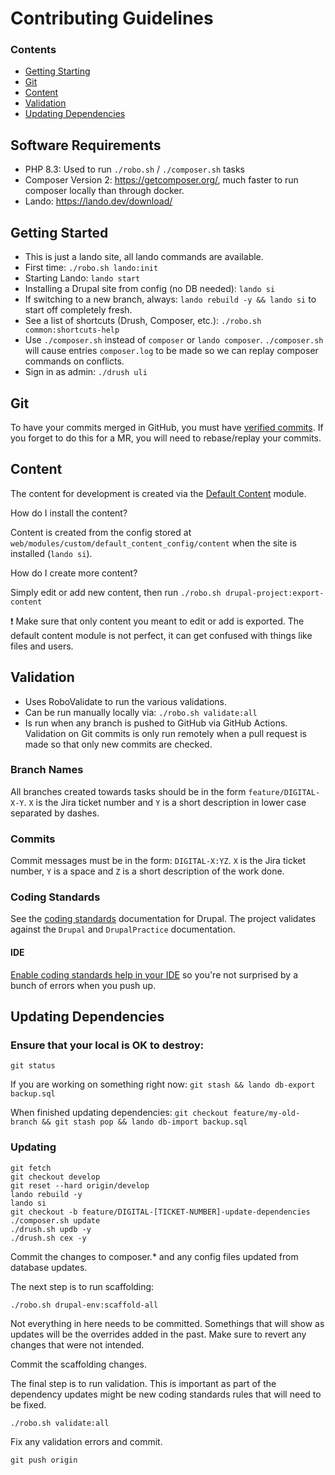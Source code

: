 # Contributing Guidelines

### Contents

- [Getting Starting](#getting-starting)
- [Git](#git)
- [Content](#content)
- [Validation](#validation)
- [Updating Dependencies](#updating-dependencies)

## Software Requirements

* PHP 8.3: Used to run `./robo.sh` / `./composer.sh` tasks
* Composer Version 2: https://getcomposer.org/, much faster to run composer locally than through docker.
* Lando: https://lando.dev/download/

## Getting Started

* This is just a lando site, all lando commands are available.
* First time: `./robo.sh lando:init`
* Starting Lando: `lando start`
* Installing a Drupal site from config (no DB needed): `lando si`
* If switching to a new branch, always: `lando rebuild -y && lando si` to start off completely fresh.
* See a list of shortcuts (Drush, Composer, etc.): `./robo.sh common:shortcuts-help`
* Use `./composer.sh` instead of `composer` or `lando composer`. `./composer.sh` will cause entries `composer.log` to be made so we can replay composer commands on conflicts.
* Sign in as admin: `./drush uli`

## Git

To have your commits merged in GitHub, you must have [verified commits](https://docs.github.com/en/authentication/managing-commit-signature-verification/about-commit-signature-verification#ssh-commit-signature-verification). If you forget to do this for a MR, you will need to rebase/replay your commits.

## Content

The content for development is created via the [Default Content](https://www.drupal.org/project/default_content) module.

How do I install the content?

Content is created from the config stored at `web/modules/custom/default_content_config/content` when the site is installed (`lando si`).

How do I create more content?

Simply edit or add new content, then run `./robo.sh drupal-project:export-content`

:exclamation: Make sure that only content you meant to edit or add is exported. The default content module is not perfect, it can get confused with things like files and users.

## Validation

 * Uses RoboValidate to run the various validations.
 * Can be run manually locally via: `./robo.sh validate:all`
 * Is run when any branch is pushed to GitHub via GitHub Actions. Validation on Git commits is only run remotely when a pull request is made so that only new commits are checked.

### Branch Names

All branches created towards tasks should be in the form `feature/DIGITAL-X-Y`. `X` is the Jira ticket number and `Y` is a short description in lower case separated by dashes.

### Commits

Commit messages must be in the form: `DIGITAL-X:YZ`. `X` is the Jira ticket number, `Y` is a space and `Z` is a short description of the work done.

### Coding Standards

See the [coding standards](https://www.drupal.org/docs/develop/standards) documentation for Drupal. The project validates against the `Drupal` and `DrupalPractice` documentation.

#### IDE

[Enable coding standards help in your IDE](https://www.drupal.org/docs/extending-drupal/contributed-modules/contributed-module-documentation/coder/installing-coder#s-ide-and-editor-configuration) so you're not surprised by a bunch of errors when you push up.

## Updating Dependencies

### Ensure that your local is OK to destroy:

`git status`

If you are working on something right now:
`git stash && lando db-export backup.sql`

When finished updating dependencies:
`git checkout feature/my-old-branch && git stash pop && lando db-import backup.sql`

### Updating
```
git fetch
git checkout develop
git reset --hard origin/develop
lando rebuild -y
lando si
git checkout -b feature/DIGITAL-[TICKET-NUMBER]-update-dependencies
./composer.sh update
./drush.sh updb -y
./drush.sh cex -y
```

Commit the changes to composer.* and any config files updated from database updates.

The next step is to run scaffolding:

`./robo.sh drupal-env:scaffold-all`

Not everything in here needs to be committed. Somethings that will show as updates will be the overrides added in the past. Make sure to revert any changes that were not intended.

Commit the scaffolding changes.

The final step is to run validation. This is important as part of the dependency updates might be new coding standards rules that will need to be fixed.

`./robo.sh validate:all`

Fix any validation errors and commit.

`git push origin`
